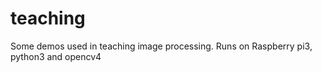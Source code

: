 # teaching
Some demos used in teaching image processing. Runs on Raspberry pi3, python3 and opencv4

